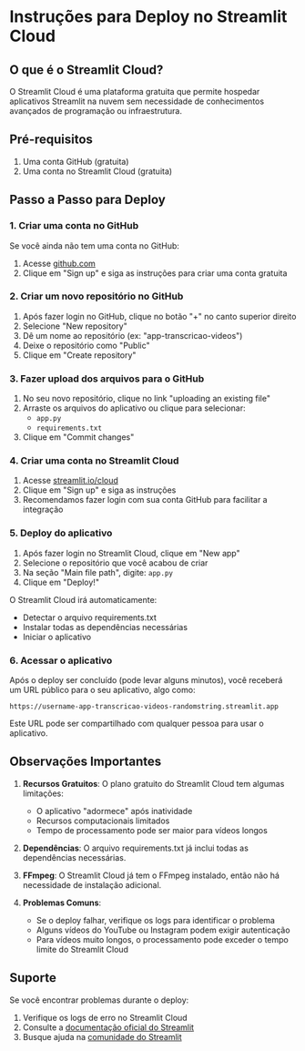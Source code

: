 # Instruções para Deploy no Streamlit Cloud

## O que é o Streamlit Cloud?

O Streamlit Cloud é uma plataforma gratuita que permite hospedar aplicativos Streamlit na nuvem sem necessidade de conhecimentos avançados de programação ou infraestrutura.

## Pré-requisitos

1. Uma conta GitHub (gratuita)
2. Uma conta no Streamlit Cloud (gratuita)

## Passo a Passo para Deploy

### 1. Criar uma conta no GitHub

Se você ainda não tem uma conta no GitHub:
1. Acesse [github.com](https://github.com)
2. Clique em "Sign up" e siga as instruções para criar uma conta gratuita

### 2. Criar um novo repositório no GitHub

1. Após fazer login no GitHub, clique no botão "+" no canto superior direito
2. Selecione "New repository"
3. Dê um nome ao repositório (ex: "app-transcricao-videos")
4. Deixe o repositório como "Public"
5. Clique em "Create repository"

### 3. Fazer upload dos arquivos para o GitHub

1. No seu novo repositório, clique no link "uploading an existing file"
2. Arraste os arquivos do aplicativo ou clique para selecionar:
   - `app.py`
   - `requirements.txt`
3. Clique em "Commit changes"

### 4. Criar uma conta no Streamlit Cloud

1. Acesse [streamlit.io/cloud](https://streamlit.io/cloud)
2. Clique em "Sign up" e siga as instruções
3. Recomendamos fazer login com sua conta GitHub para facilitar a integração

### 5. Deploy do aplicativo

1. Após fazer login no Streamlit Cloud, clique em "New app"
2. Selecione o repositório que você acabou de criar
3. Na seção "Main file path", digite: `app.py`
4. Clique em "Deploy!"

O Streamlit Cloud irá automaticamente:
- Detectar o arquivo requirements.txt
- Instalar todas as dependências necessárias
- Iniciar o aplicativo

### 6. Acessar o aplicativo

Após o deploy ser concluído (pode levar alguns minutos), você receberá um URL público para o seu aplicativo, algo como:
```
https://username-app-transcricao-videos-randomstring.streamlit.app
```

Este URL pode ser compartilhado com qualquer pessoa para usar o aplicativo.

## Observações Importantes

1. **Recursos Gratuitos**: O plano gratuito do Streamlit Cloud tem algumas limitações:
   - O aplicativo "adormece" após inatividade
   - Recursos computacionais limitados
   - Tempo de processamento pode ser maior para vídeos longos

2. **Dependências**: O arquivo requirements.txt já inclui todas as dependências necessárias.

3. **FFmpeg**: O Streamlit Cloud já tem o FFmpeg instalado, então não há necessidade de instalação adicional.

4. **Problemas Comuns**:
   - Se o deploy falhar, verifique os logs para identificar o problema
   - Alguns vídeos do YouTube ou Instagram podem exigir autenticação
   - Para vídeos muito longos, o processamento pode exceder o tempo limite do Streamlit Cloud

## Suporte

Se você encontrar problemas durante o deploy:
1. Verifique os logs de erro no Streamlit Cloud
2. Consulte a [documentação oficial do Streamlit](https://docs.streamlit.io/)
3. Busque ajuda na [comunidade do Streamlit](https://discuss.streamlit.io/)
